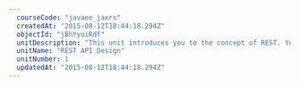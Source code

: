 ```yaml
---
  courseCode: "javaee_jaxrs"
  createdAt: "2015-08-12T18:44:18.294Z"
  objectId: "jBhYyoiRdf"
  unitDescription: "This unit introduces you to the concept of REST. You'll understand what RESTful web services are and how to design a good REST API."
  unitName: "REST API Design"
  unitNumber: 1
  updatedAt: "2015-08-12T18:44:18.294Z"
---
```

